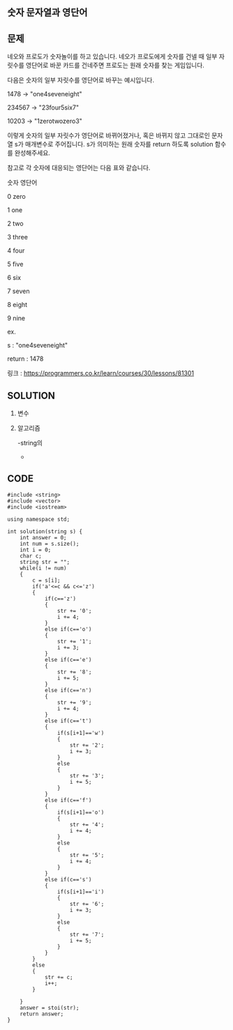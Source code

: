 숫자 문자열과 영단어
---------------------

문제
----
네오와 프로도가 숫자놀이를 하고 있습니다. 네오가 프로도에게 숫자를 건넬 때 일부 자릿수를 영단어로 바꾼 카드를 건네주면 프로도는 원래 숫자를 찾는 게임입니다.

다음은 숫자의 일부 자릿수를 영단어로 바꾸는 예시입니다.

1478 → "one4seveneight"

234567 → "23four5six7"

10203 → "1zerotwozero3"

이렇게 숫자의 일부 자릿수가 영단어로 바뀌어졌거나, 혹은 바뀌지 않고 그대로인 문자열 s가 매개변수로 주어집니다. 
s가 의미하는 원래 숫자를 return 하도록 solution 함수를 완성해주세요.

참고로 각 숫자에 대응되는 영단어는 다음 표와 같습니다.

숫자	영단어

0	zero

1	one

2	two

3	three

4	four

5	five

6	six

7	seven

8	eight

9	nine

ex.

s : "one4seveneight"

return : 1478

링크 : <https://programmers.co.kr/learn/courses/30/lessons/81301>


SOLUTION
---------
1. 변수

   
   
   
2. 알고리즘

   -string의
   
   -
   


CODE
----
```{.cpp}
#include <string>
#include <vector>
#include <iostream>

using namespace std;

int solution(string s) {
    int answer = 0;
    int num = s.size();
    int i = 0;
    char c;
    string str = "";
    while(i != num)
    {
        c = s[i];
        if('a'<=c && c<='z')
        {
            if(c=='z')
            {
                str += '0';
                i += 4;
            }
            else if(c=='o')
            {
                str += '1';
                i += 3;
            }
            else if(c=='e')
            {
                str += '8';
                i += 5;
            }
            else if(c=='n')
            {
                str += '9';
                i += 4;
            }
            else if(c=='t')
            {
                if(s[i+1]=='w')
                {
                    str += '2';
                    i += 3;
                }
                else
                {
                    str += '3';
                    i += 5;
                }
            }
            else if(c=='f')
            {
                if(s[i+1]=='o')
                {
                    str += '4';
                    i += 4;
                }
                else
                {
                    str += '5';
                    i += 4;
                }
            }
            else if(c=='s')
            {
                if(s[i+1]=='i')
                {
                    str += '6';
                    i += 3;
                }
                else
                {
                    str += '7';
                    i += 5;
                }
            }
        }
        else
        {
            str += c;
            i++;
        }
        
    }
    answer = stoi(str);
    return answer;
}
